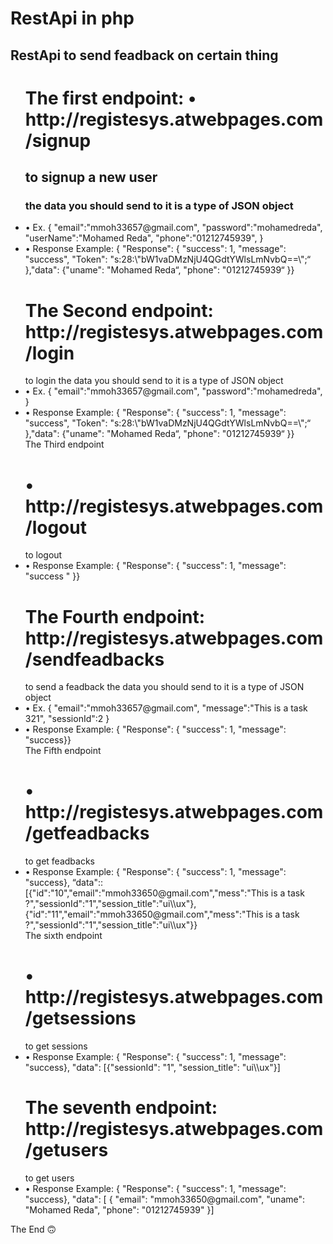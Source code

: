 <h1> RestApi in php </h1>
<h2>RestApi to send feadback on certain thing</h2>
<ul>
<h1> The first endpoint: • http://registesys.atwebpages.com/signup </h1>
<h2>to signup a new user</h2>
<h3>the data you should send to it is a type of JSON object</h3>
<li> • Ex. {
"email":"mmoh33657@gmail.com",
"password":"mohamedreda",
"userName":"Mohamed Reda",
"phone":"01212745939",
 } </li>
 <li> • Response Example: { "Response": { "success": 1, "message": "success", "Token": "s:28:\"bW1vaDMzNjU4QGdtYWlsLmNvbQ==\";“
 },"data": {"uname": "Mohamed Reda“, "phone": "01212745939“ }} </li>

<h1> The Second endpoint: http://registesys.atwebpages.com/login </h1>
to login
the data you should send to it is a type of JSON object
<li> • Ex. {
"email":"mmoh33657@gmail.com",
"password":"mohamedreda",
} </li>
<li> • Response Example: { "Response": { "success": 1, "message": "success",
"Token": "s:28:\"bW1vaDMzNjU4QGdtYWlsLmNvbQ==\";“ },"data": {"uname": "Mohamed Reda“,
"phone": "01212745939“ }} </li>
The Third endpoint
<h1> • http://registesys.atwebpages.com/logout </h1>
to logout
<li> • Response Example: { "Response": { "success": 1, "message": "success " }} </li>

<h1> The Fourth endpoint: http://registesys.atwebpages.com/sendfeadbacks </h1>
to send a feadback
the data you should send to it is a type of JSON object
<li> • Ex. {
"email":"mmoh33657@gmail.com",
"message":"This is a task 321",
"sessionId":2
} </li>
<li> • Response Example: { "Response": { "success": 1, "message": "success}} </li>
The Fifth endpoint
<h1> • http://registesys.atwebpages.com/getfeadbacks </h1>
to get feadbacks
<li> • Response Example: { "Response": { "success": 1, "message": "success},
“data"::[{"id":"10","email":"mmoh33650@gmail.com","mess":"This is a task
?","sessionId":"1","session_title":"ui\\ux"},{"id":"11","email":"mmoh33650@gmail.com","mess":"This is a
task ?","sessionId":"1","session_title":"ui\\ux"}} </li>
The sixth endpoint
<h1> • http://registesys.atwebpages.com/getsessions </h1>
to get sessions
<li> • Response Example: { "Response": { "success": 1,
"message": "success}, "data": [{"sessionId": "1", "session_title": "ui\\ux"}] </li>

<h1> The seventh endpoint:  http://registesys.atwebpages.com/getusers </h1>
to get users
<li> • Response Example: { "Response": { "success": 1, "message": "success}, "data": [
{
"email": "mmoh33650@gmail.com",
"uname": "Mohamed Reda",
"phone": "01212745939"
}] </li>
 </ul>
The End 🙃
